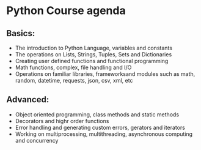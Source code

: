 # Python Course agenda

## Basics:

- The introduction to Python Language, variables and constants
- The operations on Lists, Strings, Tuples, Sets and Dictionaries
- Creating user defined functions and functional programming
- Math functions, complex, file handling and I/O
- Operations on familiar libraries, frameworksand modules such as math, random, datetime, requests, json, csv, xml, etc

## Advanced:

- Object oriented programming, class methods and static methods
- Decorators and highr order functions
- Error handling and generating custom errors, gerators and iterators
- Working on multiprocessing, multithreading, asynchronous computing and concurrency
